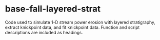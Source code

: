 # base-fall-layered-strat
Code used to simulate 1-D stream power erosion with layered stratigraphy, extract knickpoint data, and fit knickpoint data. Function and script descriptions are included as headings.
